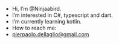 - Hi, I’m @Ninjaabird.
- I’m interested in C#, typescript and dart.
- I’m currently learning kotlin.
- How to reach me:
- pierpaolo.dellaglio@gmail.com
